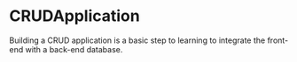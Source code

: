 # CRUDApplication
Building a CRUD application is a basic step to learning to integrate the front-end with a back-end database.
